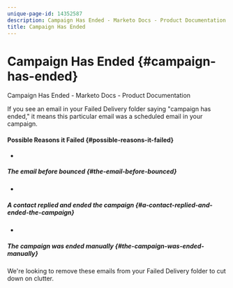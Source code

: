 ```yaml
---
unique-page-id: 14352587
description: Campaign Has Ended - Marketo Docs - Product Documentation
title: Campaign Has Ended
---
```


# Campaign Has Ended {#campaign-has-ended}

Campaign Has Ended - Marketo Docs - Product Documentation

If you see an email in your Failed Delivery folder saying "campaign has ended," it means this particular email was a scheduled email in your campaign.

#### Possible Reasons it Failed {#possible-reasons-it-failed}

* 

  ##### The email before bounced {#the-email-before-bounced}

* 

  ##### A contact replied and ended the campaign {#a-contact-replied-and-ended-the-campaign}

* 

  ##### The campaign was ended manually  {#the-campaign-was-ended-manually}

We're looking to remove these emails from your Failed Delivery folder to cut down on clutter.
